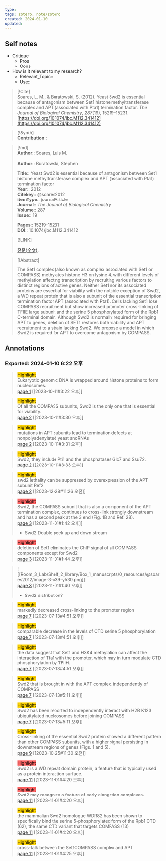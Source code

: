 ```yaml
---
type:
tags: zotero, note/zotero
created: 2024-01-10
updated:
---
```

## Self notes
- Critique
	- Pros
	- Cons
- How is it relevant to my research?
	- Relevant_Topic::
	- Use::


> [!Cite]  
> Soares, L. M., & Buratowski, S. (2012). Yeast Swd2 is essential because of antagonism between Set1 histone methyltransferase complex and APT (associated with Pta1) termination factor. _The Journal of Biological Chemistry_, _287_(19), 15219–15231. [https://doi.org/10.1074/jbc.M112.341412](https://doi.org/10.1074/jbc.M112.341412)

>[!Synth]  
>**Contribution**::

>[!md]  
> **Author**:: Soares, Luis M.<br>  
> **Author**:: Buratowski, Stephen<br>  
>  
> **Title**:: Yeast Swd2 is essential because of antagonism between Set1 histone methyltransferase complex and APT (associated with Pta1) termination factor  
> **Year**:: 2012  
> **Citekey**:: @soares2012  
>**itemType**:: journalArticle  
>**Journal**:: *The Journal of Biological Chemistry*  
>**Volume**:: 287  
>**Issue**:: 19  
>  
>  
>  
> **Pages**:: 15219-15231  
>**DOI**:: 10.1074/jbc.M112.341412  
>

> [!LINK]  
>  
> [전문(全文)](file://C:\Users\kill9\Zotero\storage\2SRUDVYM\Soares%20그리고%20Buratowski%20-%202012%20-%20Yeast%20Swd2%20is%20essential%20because%20of%20antagonism%20betw.pdf).

> [!Abstract]  
>  
> The Set1 complex (also known as complex associated with Set1 or COMPASS) methylates histone H3 on lysine 4, with different levels of methylation affecting transcription by recruiting various factors to distinct regions of active genes. Neither Set1 nor its associated proteins are essential for viability with the notable exception of Swd2, a WD repeat protein that is also a subunit of the essential transcription termination factor APT (associated with Pta1). Cells lacking Set1 lose COMPASS recruitment but show increased promoter cross-linking of TFIIE large subunit and the serine 5 phosphorylated form of the Rpb1 C-terminal domain. Although Swd2 is normally required for bringing APT to genes, deletion of SET1 restores both viability and APT recruitment to a strain lacking Swd2. We propose a model in which Swd2 is required for APT to overcome antagonism by COMPASS.  
>



## Annotations  
### Exported: 2024-01-10 6:22 오후

> <mark style="background-color: #ffd400">Highlight</mark>  
> Eukaryotic genomic DNA is wrapped around histone proteins to form nucleosomes.  
> [page 1](file://C:\Users\kill9\Zotero\storage\2SRUDVYM\Soares%20그리고%20Buratowski%20-%202012%20-%20Yeast%20Swd2%20is%20essential%20because%20of%20antagonism%20betw.pdf) [[2023-10-11#3:22 오후]]

> <mark style="background-color: #ffd400">Highlight</mark>  
> Of all the COMPASS subunits, Swd2 is the only one that is essential for viability.  
> [page 2](file://C:\Users\kill9\Zotero\storage\2SRUDVYM\Soares%20그리고%20Buratowski%20-%202012%20-%20Yeast%20Swd2%20is%20essential%20because%20of%20antagonism%20betw.pdf) [[2023-10-11#3:30 오후]]

> <mark style="background-color: #ffd400">Highlight</mark>  
> mutations in APT subunits lead to termination defects at nonpolyadenylated yeast snoRNAs  
> [page 2](file://C:\Users\kill9\Zotero\storage\2SRUDVYM\Soares%20그리고%20Buratowski%20-%202012%20-%20Yeast%20Swd2%20is%20essential%20because%20of%20antagonism%20betw.pdf) [[2023-10-11#3:31 오후]]

> <mark style="background-color: #ffd400">Highlight</mark>  
> Swd2, they include Pti1 and the phosphatases Glc7 and Ssu72.  
> [page 2](file://C:\Users\kill9\Zotero\storage\2SRUDVYM\Soares%20그리고%20Buratowski%20-%202012%20-%20Yeast%20Swd2%20is%20essential%20because%20of%20antagonism%20betw.pdf) [[2023-10-11#3:33 오후]]

> <mark style="background-color: #ffd400">Highlight</mark>  
> swd2  lethality can be suppressed by overexpression of the APT subunit Ref2  
> [page 2](file://C:\Users\kill9\Zotero\storage\2SRUDVYM\Soares%20그리고%20Buratowski%20-%202012%20-%20Yeast%20Swd2%20is%20essential%20because%20of%20antagonism%20betw.pdf) [[2023-12-28#11:26 오전]]

> <mark style="background-color: #ff6666">Highlight</mark>  
> Swd2, the COMPASS subunit that is also a component of the APT termination complex, continues to cross-link strongly downstream and has a second peak at the 3  end (Fig. 1B and Ref. 28).  
> [page 3](file://C:\Users\kill9\Zotero\storage\2SRUDVYM\Soares%20그리고%20Buratowski%20-%202012%20-%20Yeast%20Swd2%20is%20essential%20because%20of%20antagonism%20betw.pdf) [[2023-11-01#1:42 오후]]  
> - Swd2 Double peek up and down stream  


> <mark style="background-color: #ff6666">Highlight</mark>  
> deletion of Set1 eliminates the ChIP signal of all COMPASS components except for Swd2  
> [page 3](file://C:\Users\kill9\Zotero\storage\2SRUDVYM\Soares%20그리고%20Buratowski%20-%202012%20-%20Yeast%20Swd2%20is%20essential%20because%20of%20antagonism%20betw.pdf) [[2023-11-01#1:44 오후]]

>   
> ![[Room_3_Lab/Shelf_2_library/Box_1_manuscripts/0_resources/@soares2012/image-3-x39-y530.png]]  
> [page 3](file://C:\Users\kill9\Zotero\storage\2SRUDVYM\Soares%20그리고%20Buratowski%20-%202012%20-%20Yeast%20Swd2%20is%20essential%20because%20of%20antagonism%20betw.pdf) [[2023-11-01#1:40 오후]]  
> - Swd2 distribution?  


> <mark style="background-color: #ffd400">Highlight</mark>  
> markedly decreased cross-linking to the promoter region  
> [page 7](file://C:\Users\kill9\Zotero\storage\2SRUDVYM\Soares%20그리고%20Buratowski%20-%202012%20-%20Yeast%20Swd2%20is%20essential%20because%20of%20antagonism%20betw.pdf) [[2023-07-13#4:51 오후]]

> <mark style="background-color: #ffd400">Highlight</mark>  
> comparable decrease in the levels of CTD serine 5 phosphorylation  
> [page 7](file://C:\Users\kill9\Zotero\storage\2SRUDVYM\Soares%20그리고%20Buratowski%20-%202012%20-%20Yeast%20Swd2%20is%20essential%20because%20of%20antagonism%20betw.pdf) [[2023-07-13#4:51 오후]]

> <mark style="background-color: #ffd400">Highlight</mark>  
> the data suggest that Set1 and H3K4 methylation can affect the interaction of Tfa1 with the promoter, which may in turn modulate CTD phosphorylation by TFIIH.  
> [page 7](file://C:\Users\kill9\Zotero\storage\2SRUDVYM\Soares%20그리고%20Buratowski%20-%202012%20-%20Yeast%20Swd2%20is%20essential%20because%20of%20antagonism%20betw.pdf) [[2023-07-13#4:51 오후]]

> <mark style="background-color: #ffd400">Highlight</mark>  
> Swd2 that is brought in with the APT complex, independently of COMPASS  
> [page 7](file://C:\Users\kill9\Zotero\storage\2SRUDVYM\Soares%20그리고%20Buratowski%20-%202012%20-%20Yeast%20Swd2%20is%20essential%20because%20of%20antagonism%20betw.pdf) [[2023-07-13#5:11 오후]]

> <mark style="background-color: #ffd400">Highlight</mark>  
> Swd2 has been reported to independently interact with H2B K123 ubiquitylated nucleosomes before joining COMPASS  
> [page 7](file://C:\Users\kill9\Zotero\storage\2SRUDVYM\Soares%20그리고%20Buratowski%20-%202012%20-%20Yeast%20Swd2%20is%20essential%20because%20of%20antagonism%20betw.pdf) [[2023-07-13#5:11 오후]]

> <mark style="background-color: #ffd400">Highlight</mark>  
> Cross-linking of the essential Swd2 protein showed a different pattern than other COMPASS subunits, with a higher signal persisting in downstream regions of genes (Figs. 1 and 5).  
> [page 9](file://C:\Users\kill9\Zotero\storage\2SRUDVYM\Soares%20그리고%20Buratowski%20-%202012%20-%20Yeast%20Swd2%20is%20essential%20because%20of%20antagonism%20betw.pdf) [[2023-10-25#11:30 오전]]

> <mark style="background-color: #ff6666">Highlight</mark>  
> Swd2 is a WD repeat domain protein, a feature that is typically used as a protein interaction surface.  
> [page 11](file://C:\Users\kill9\Zotero\storage\2SRUDVYM\Soares%20그리고%20Buratowski%20-%202012%20-%20Yeast%20Swd2%20is%20essential%20because%20of%20antagonism%20betw.pdf) [[2023-11-01#4:20 오후]]

> <mark style="background-color: #ff6666">Highlight</mark>  
> Swd2 may recognize a feature of early elongation complexes.  
> [page 11](file://C:\Users\kill9\Zotero\storage\2SRUDVYM\Soares%20그리고%20Buratowski%20-%202012%20-%20Yeast%20Swd2%20is%20essential%20because%20of%20antagonism%20betw.pdf) [[2023-11-01#4:20 오후]]

> <mark style="background-color: #ffd400">Highlight</mark>  
> the mammalian Swd2 homologue WDR82 has been shown to specifically bind the serine 5-phosphorylated form of the Rpb1 CTD (62), the same CTD variant that targets COMPASS (13)  
> [page 11](file://C:\Users\kill9\Zotero\storage\2SRUDVYM\Soares%20그리고%20Buratowski%20-%202012%20-%20Yeast%20Swd2%20is%20essential%20because%20of%20antagonism%20betw.pdf) [[2023-11-01#4:20 오후]]

> <mark style="background-color: #ffd400">Highlight</mark>  
> cross-talk between the Set1COMPASS complex and APT  
> [page 11](file://C:\Users\kill9\Zotero\storage\2SRUDVYM\Soares%20그리고%20Buratowski%20-%202012%20-%20Yeast%20Swd2%20is%20essential%20because%20of%20antagonism%20betw.pdf) [[2023-11-01#4:25 오후]]

